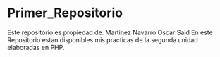 # Primer_Repositorio
Este repositorio es propiedad de: Martinez Navarro Oscar Said
En este Repositorio estan disponibles mis practicas de la segunda unidad elaboradas en PHP.
